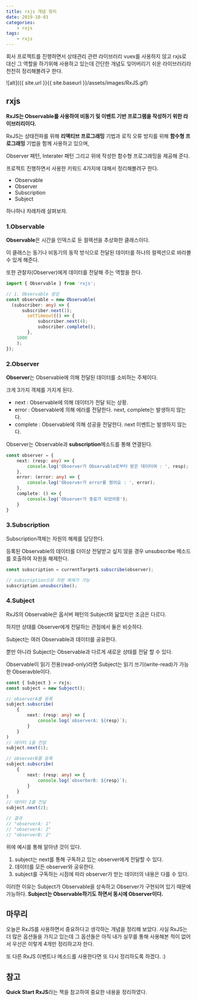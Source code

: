 ```yaml
---
title: rxjs 개념 정리
date: 2019-10-03
categories:
    - rxjs
tags:
    - rxjs
---
```


회사 프로젝트를 진행하면서 상태관리 관련 라이브러리 vuex를 사용하지 않고
rxjs로 대신 그 역할을 하기위해 사용하고 있는데 간단한 개념도 잊어버리기 쉬운 라이브러리라
천천히 정리해볼려구 한다.

<!--more-->

![alt]({{ site.url }}{{ site.baseurl }}/assets/images/RxJS.gif)

## rxjs
**RxJS는 Observable를 사용하여 비동기 및 이벤트 기반 프로그램을 작성하기 위한 라이브러리이다.**

RxJS는 상태전파를 위해 **리액티브 프로그래밍** 기법과 로직 오류 방지를 위해 **함수형 프로그래밍** 기법을 함께 사용하고 있으며,

Observer 패턴, Interater 패턴 그리고 위에 작성한 함수형 프로그래밍을 제공해 준다.

프로젝트 진행하면서 사용한 키워드 4가지에 대해서 정리해볼려구 한다.
 - Observable
 - Observer
 - Subscription
 - Subject 

하나하나 차례차례 살펴보자.

### 1.Observable
**Observable**은 시간을 인덱스로 둔 컬렉션을 추상화한 클래스이다.

이 클래스는 동기나 비동기의 동작 방식으로 전달된 데이터를 하나의 컬렉션으로 바라볼 수 있게 해준다.

또한 관찰자(Observer)에게 데이터를 전달해 주는 역할을 한다.

```typescript
import { Observable } from 'rxjs';

// 1. Observable 생성
const observable = new Observable(
  (subscriber: any) => {
      subscriber.next(1);
        setTimeout(() => {
            subscriber.next(4);
            subscriber.complete();
        },
    1000
    );
});
```

### 2.Observer
**Observer**는 Observable에 의해 전달된 데이터를 소비하는 주체이다.

크게 3가지 객체를 가지게 된다.
 - next : Observable에 의해 데이터가 전달 되는 상황.
 - error : Observable에 의해 에러를 전달한다. next, complete는 발생하지 않는다.
 - complete : Observable에 의해 성공을 전달한다. next 이벤트는 발생하지 않는다.

Observer는 Observable과 **subscription**메소드를 통해 연결된다.

``` typescript
const observer = {
    next: (resp: any) => {
        console.log('Observer가 Observable로부터 받은 데이터여 : ', resp);
    },
    error: (error: any) => {
        console.log('Observer가 error를 줬어요 : ', error);
    },
    complete: () => {
        console.log('Observer가 종료가 되었어용');
    }
}
```

### 3.Subscription
Subscription객체는 자원의 해제를 담당한다.

등록된 Observable의 데이터를 더이상 전달받고 싶지 않을 경우 unsubscribe 메소드를 호출하여 자원을 해제한다.
``` typescript
const subscription = currentTarget$.subscribe(observer);

// subscription으로 자원 해제가 가능
subscription.unsubscribe();
```

### 4.Subject
RxJS의 Observable은 옵서버 패턴의 Subject와 닮았지만 조금은 다르다.

하지만 상태를 Observer에게 전달하는 관점에서 둘은 비슷하다.

Subject는 여러 Observable과 데이터를 공유한다. 

뿐만 아니라 Subject는 Observable과 다르게 새로운 상태를 전달 할 수 있다.

Observable이 읽기 전용(read-only)라면 Subject는 읽기 쓰기(write-read)가 가능한 Obseravble이다.

~~~ typescript
const { Subject } = rxjs;
const subject = new Subject();

// observerA를 등록
subject.subscribe(
    {
        next: (resp: any) => {
            console.log(`observerA: ${resp}`);
        }
    }
)
// 데이터 1을 전달
subject.next(1);

// observerB를 등록
subject.subscribe(
    {
        next: (resp: any) => {
            console.log(`obserberB: ${resp}`);
        }
    }
)
// 데이터 2를 전달
subject.next(2);

// 결과
// "observerA: 1"
// "observerA: 2"
// "observerB: 2"
~~~
위에 예시를 통해 알아낸 것이 있다.
1. subject는 next를 통해 구독하고 있는 observer에게 전달할 수 있다.
2. 데이터를 모든 observer와 공유한다.
3. subject를 구독하는 시점에 따라 observer가 받는 데이터의 내용은 다를 수 있다.

이러한 이유는 Subject가 Observable을 상속하고 Observer가 구현되어 있기 때문에 가능하다.
**Subject는 Observable하기도 하면서 동시에 Observer이다.**

## 마무리 
오늘은 RxJS를 사용하면서 중요하다고 생각하는 개념을 정리해 보았다.
사실 RxJS는 더 많은 옵션들을 가지고 있는데 그 옵션들은 아직 내가 실무를 통해
사용해본 적이 없어서 우선은 이렇게 4개만 정리하고자 한다.

또 다른 RxJS 이벤트나 메소드를 사용한다면 또 다시 정리하도록 하겠다. :)

## 참고
**Quick Start RxJS**라는 책을 참고하여 중요한 내용을 정리하였다.